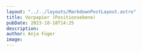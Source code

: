 ```yaml
---
layout: "../../layouts/MarkdownPostLayout.astro"
title: Vorpapier (Positionsebene)
pubDate: 2023-10-18T14:25
description: 
author: Anja Füger
image: 
---
```


